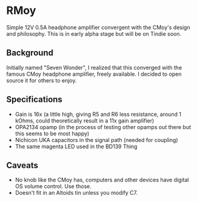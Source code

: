 # RMoy
Simple 12V 0.5A headphone amplifier convergent with the CMoy's design and philosophy. This is in early alpha stage but will be on Tindie soon.

## Background
Initially named "Seven Wonder", I realized that this converged with the famous CMoy headphone amplifier, freely available. I decided to open source it for others to enjoy.

## Specifications
- Gain is 16x (a little high, giving R5 and R6 less resistance, around 1 kOhms, could theoretically result in a 11x gain amplifier)
- OPA2134 opamp (in the process of testing other opamps out there but this seems to be most happy)
- Nichicon UKA capacitors in the signal path (needed for coupling)
- The same magenta LED used in the BD139 Thing

## Caveats
- No knob like the CMoy has, computers and other devices have digital OS volume control. Use those.
- Doesn't fit in an Altoids tin unless you modify C7.
